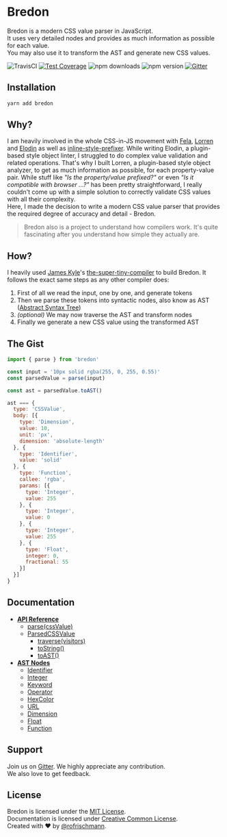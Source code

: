 # Bredon

Bredon is a modern CSS value parser in JavaScript.<br>
It uses very detailed nodes and provides as much information as possible for each value.<br>
You may also use it to transform the AST and generate new CSS values.

<img alt="TravisCI" src="https://travis-ci.org/rofrischmann/bredon.svg?branch=master">
<a href="https://codeclimate.com/github/rofrischmann/bredon/coverage"><img alt="Test Coverage" src="https://codeclimate.com/github/rofrischmann/bredon/badges/coverage.svg"></a>
<img alt="npm downloads" src="https://img.shields.io/npm/dm/bredon.svg">
<img alt="npm version" src="https://badge.fury.io/js/bredon.svg">
<a href="https://gitter.im/rofrischmann/bredon"><img alt="Gitter" src="https://img.shields.io/gitter/room/rofrischmann/bredon.svg"></a>

## Installation
```sh
yarn add bredon
```

## Why?
I am heavily involved in the whole CSS-in-JS movement with [Fela](https://github.com/rofrischmann/fela), [Lorren](https://github.com/rofrischmann/lorren) and [Elodin](https://github.com/rofrischmann/react-look) as well as [inline-style-prefixer](https://github.com/rofrischmann/inline-style-prefixer). While writing Elodin, a plugin-based style object linter, I struggled to do complex value validation and related operations. That's why I built Lorren, a plugin-based style object analyzer, to get as much information as possible, for each property-value pair. While stuff like *"Is the property/value prefixed?"* or even *"Is it compatible with browser ...?"* has been pretty straightforward, I really couldn't come up with a simple solution to correctly validate CSS values with all their complexity.<br>
Here, I made the decision to write a modern CSS value parser that provides the required degree of accuracy and detail - Bredon.

> Bredon also is a project to understand how compilers work. It's quite fascinating after you understand how simple they actually are.

## How?
I heavily used [James Kyle](https://github.com/thejameskyle)'s [the-super-tiny-compiler](https://github.com/thejameskyle/the-super-tiny-compiler) to build Bredon. It follows the exact same steps as any other compiler does:

1. First of all we read the input, one by one, and generate tokens
2. Then we parse these tokens into syntactic nodes, also know as AST ([Abstract Syntax Tree](https://en.wikipedia.org/wiki/Abstract_syntax_tree))
3. *(optional)* We may now traverse the AST and transform nodes
4. Finally we generate a new CSS value using the transformed AST

## The Gist
```javascript
import { parse } from 'bredon'

const input = '10px solid rgba(255, 0, 255, 0.55)'
const parsedValue = parse(input)

const ast = parsedValue.toAST()

ast === {
  type: 'CSSValue',
  body: [{
    type: 'Dimension',
    value: 10,
    unit: 'px',
    dimension: 'absolute-length'
  }, {
    type: 'Identifier',
    value: 'solid'
  }, {
    type: 'Function',
    callee: 'rgba',
    params: [{
      type: 'Integer',
      value: 255
    }, {
      type: 'Integer',
      value: 0
    }, {
      type: 'Integer',
      value: 255
    }, {
      type: 'Float',
      integer: 0,
      fractional: 55
    }]
  }]
}
```
## Documentation
* [**API Reference**](docs/API.md)
  * [parse(cssValue)](docs/API.md#parsecssvalue)
  * [ParsedCSSValue](docs/API.md#parsedcssvalue)
    * [traverse(visitors)](docs/API.md#traversevisitors)
    * [toString()](docs/API.md#tostring)
    * [toAST()](docs/API.md#toast)
* [**AST Nodes**](docs/ASTNodes.md)
  * [Identifier](docs/ASTNodes.md#identifier)
  * [Integer](docs/ASTNodes.md#integer)
  * [Keyword](docs/ASTNodes.md#keyword)
  * [Operator](docs/ASTNodes.md#operator)
  * [HexColor](docs/ASTNodes.md#hexcolor)
  * [URL](docs/ASTNodes.md#url)
  * [Dimension](docs/ASTNodes.md#dimension)
  * [Float](docs/ASTNodes.md#float)
  * [Function](docs/ASTNodes.md#function)


## Support
Join us on [Gitter](https://gitter.im/rofrischmann/bredon). We highly appreciate any contribution.<br>
We also love to get feedback.

## License
Bredon is licensed under the [MIT License](http://opensource.org/licenses/MIT).<br>
Documentation is licensed under [Creative Common License](http://creativecommons.org/licenses/by/4.0/).<br>
Created with ♥ by [@rofrischmann](http://rofrischmann.de).
